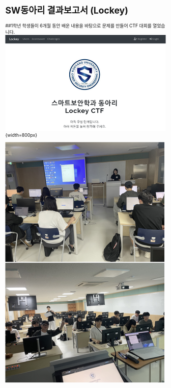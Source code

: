 # SW동아리 결과보고서 (Lockey)

##1학년 학생들이 6개월 동안 배운 내용을 바탕으로 문제를 만들어 CTF 대회를 열었습니다.
![제작한 CTFd 사이](image/CTFd.png){width=800px}



<p float="left">
  <img src="image/1.jpeg" alt="1학년 CTF(1)" width="500" />
  <img src="image/2.jpeg" alt="1학년 CTF(2)" width="500" />
</p>
